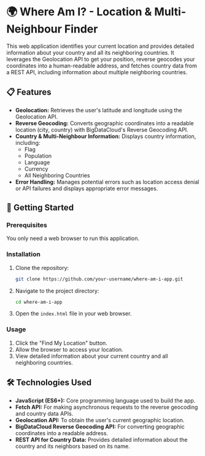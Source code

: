 # 🌍 Where Am I? - Location & Multi-Neighbour Finder

This web application identifies your current location and provides detailed information about your country and all its neighboring countries. It leverages the Geolocation API to get your position, reverse geocodes your coordinates into a human-readable address, and fetches country data from a REST API, including information about multiple neighboring countries.

## 📋 Features

- **Geolocation:** Retrieves the user's latitude and longitude using the Geolocation API.
- **Reverse Geocoding:** Converts geographic coordinates into a readable location (city, country) with BigDataCloud's Reverse Geocoding API.
- **Country & Multi-Neighbour Information:** Displays country information, including:
  - Flag
  - Population
  - Language
  - Currency
  - All Neighboring Countries
- **Error Handling:** Manages potential errors such as location access denial or API failures and displays appropriate error messages.

## 🚀 Getting Started

### Prerequisites

You only need a web browser to run this application.

### Installation

1. Clone the repository:
   ```bash
   git clone https://github.com/your-username/where-am-i-app.git
   ```
2. Navigate to the project directory:
   ```bash
   cd where-am-i-app
   ```
3. Open the `index.html` file in your web browser.

### Usage

1. Click the "Find My Location" button.
2. Allow the browser to access your location.
3. View detailed information about your current country and all neighboring countries.

## 🛠️ Technologies Used

- **JavaScript (ES6+):** Core programming language used to build the app.
- **Fetch API:** For making asynchronous requests to the reverse geocoding and country data APIs.
- **Geolocation API:** To obtain the user's current geographic location.
- **BigDataCloud Reverse Geocoding API:** For converting geographic coordinates into a readable address.
- **REST API for Country Data:** Provides detailed information about the country and its neighbors based on its name.
